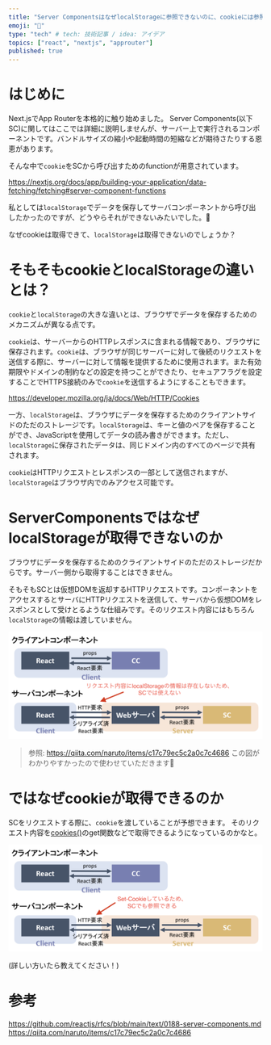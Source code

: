 ```yaml
---
title: "Server ComponentsはなぜlocalStorageに参照できないのに、cookieには参照できるのか"
emoji: "🐥"
type: "tech" # tech: 技術記事 / idea: アイデア
topics: ["react", "nextjs", "approuter"]
published: true
---
```


# はじめに

Next.jsでApp Routerを本格的に触り始めました。
Server Components(以下SC)に関してはここでは詳細に説明しませんが、サーバー上で実行されるコンポーネントです。バンドルサイズの縮小や起動時間の短縮などが期待さたりする恩恵があります。

そんな中で`cookie`をSCから呼び出すためのfunctionが用意されています。

https://nextjs.org/docs/app/building-your-application/data-fetching/fetching#server-component-functions

私としては`localStorage`でデータを保存してサーバコンポーネントから呼び出したかったのですが、どうやらそれができないみたいでした。🤔

なぜcookieは取得できて、`localStorage`は取得できないのでしょうか？

# そもそもcookieとlocalStorageの違いとは？
`cookie`と`localStorage`の大きな違いとは、ブラウザでデータを保存するためのメカニズムが異なる点です。

`cookie`は、サーバーからのHTTPレスポンスに含まれる情報であり、ブラウザに保存されます。`cookie`は、ブラウザが同じサーバーに対して後続のリクエストを送信する際に、サーバーに対して情報を提供するために使用されます。また有効期限やドメインの制約などの設定を持つことができたり、セキュアフラグを設定することでHTTPS接続のみで`cookie`を送信するようにすることもできます。

https://developer.mozilla.org/ja/docs/Web/HTTP/Cookies


一方、`localStorage`は、ブラウザにデータを保存するためのクライアントサイドのただのストレージです。`localStorage`は、キーと値のペアを保存することができ、JavaScriptを使用してデータの読み書きができます。ただし、`localStorage`に保存されたデータは、同じドメイン内のすべてのページで共有されます。

`cookie`はHTTPリクエストとレスポンスの一部として送信されますが、`localStorage`はブラウザ内でのみアクセス可能です。

# ServerComponentsではなぜlocalStorageが取得できないのか
ブラウザにデータを保存するためのクライアントサイドのただのストレージだからです。サーバー側から取得することはできません。


そもそもSCとは仮想DOMを返却するHTTPリクエストです。コンポーネントをアクセスするとサーバにHTTPリクエストを送信して、サーバから仮想DOMをレスポンスとして受けとるような仕組みです。そのリクエスト内容にはもちろん`localStorage`の情報は渡していません。

![](/images/20230623_2.png)
> 参照: https://qiita.com/naruto/items/c17c79ec5c2a0c7c4686
この図がわかりやすかったので使わせていただきます🙇

# ではなぜcookieが取得できるのか
SCをリクエストする際に、`cookie`を渡していることが予想できます。
そのリクエスト内容を[cookies()](https://nextjs.org/docs/app/building-your-application/data-fetching/fetching#server-component-functions)のget関数などで取得できるようになっているのかなと。

![](/images/20230623_1.png)

(詳しい方いたら教えてください！)

# 参考
https://github.com/reactjs/rfcs/blob/main/text/0188-server-components.md
https://qiita.com/naruto/items/c17c79ec5c2a0c7c4686

